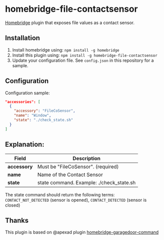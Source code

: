 # homebridge-file-contactsensor
[Homebridge](https://github.com/nfarina/homebridge) plugin that exposes file values as a contact sensor.

## Installation

1. Install homebridge using: `npm install -g homebridge`
2. Install this plugin using: `npm install -g homebridge-file-contactsensor`
3. Update your configuration file. See `config.json` in this repository for a sample.

## Configuration

Configuration sample:

```json
"accessories": [
  {
    "accessory": "FileCoSensor",
    "name": "Window",
    "state": "./check_state.sh"
  }
]

```
## Explanation:

Field                   | Description
------------------------|------------
**accessory**           | Must be "FileCoSensor". (required)
**name**                | Name of the Contact Sensor
**state**               | state command.  Example: ./check_state.sh

The state command should return the following terms: `CONTACT_NOT_DETECTED` (sensor is opened), `CONTACT_DETECTED` (sensor is closed)


## Thanks

This plugin is based on @apexad plugin [homebridge-garagedoor-command](https://github.com/apexad/homebridge-garagedoor-command)
